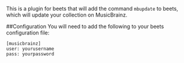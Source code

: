 This is a plugin for beets that will add the command `mbupdate` to beets, which will update your collection on MusicBrainz.

##Configuration
You will need to add the following to your beets configuration file:

    [musicbrainz]
    user: yourusername
    pass: yourpassword
